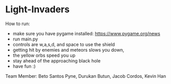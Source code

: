 # Light-Invaders
How to run:
  - make sure you have pygame installed: https://www.pygame.org/news
  - run main.py
  - controls are w,a,s,d, and space to use the shield
  - getting hit by enemies and meteors slows you down,
  - the yellow orbs speed you up
  - stay ahead of the approaching black hole
  - have fun :)

Team Member: Beto Santos Pyne, Durukan Butun, Jacob Cordos, Kevin Han
